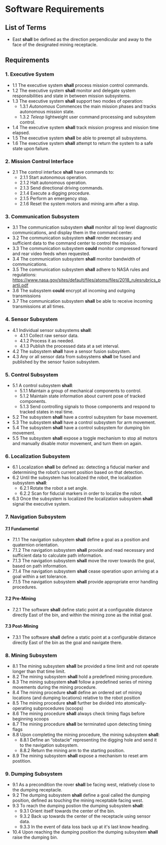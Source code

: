 # Software Requirements
## List of Terms
* East **shall** be defined as the direction perpendicular and away to the face of the designated mining receptacle.
## Requirements
### 1.  Executive System
* 1.1 The executive system **shall** process mission control commands.
* 1.2 The executive system **shall** monitor and delegate system responsibilities and state in between mission subsystems.
* 1.3 The executive system **shall** support two modes of operation:
    * 1.3.1 *Autonomous* Commences the main mission phases and tracks autonomous mission state.
    * 1.3.2 *Teleop* lightweight user command processing and subsystem control.
* 1.4 The executive system **shall** track mission progress and mission time elapsed.
* 1.5 The executive system **shall** be able to preempt all subsystems.
* 1.6 The executive system **shall** attempt to return the system to a safe state upon failure.
### 2.  Mission Control Interface
* 2.1 The control interface **shall** have commands to:
    * 2.1.1 Start autonomous operation.
    * 2.1.2 Halt autonomous operation.
    * 2.1.3 Send directional driving commands.
    * 2.1.4 Execute a digging procedure.
    * 2.1.5 Perform an emergency stop.
    * 2.1.6 Reset the system motors and mining arm after a stop.
### 3.  Communication Subsystem
* 3.1 The communication subsystem **shall** monitor all top level diagnostic communications, and display them in the command center.
* 3.2 The communication subsystem **shall** render necessary and sufficient data to the command center to control the mission.
* 3.3 The communication subsystem **could** monitor compressed forward and rear video feeds when requested.
* 3.4 The communication subsystem **shall** monitor bandwidth of communications.
* 3.5 The communication subsystem **shall** adhere to NASA rules and regulations:
    <https://www.nasa.gov/sites/default/files/atoms/files/2018_rulesrubrics_partii.pdf>
* 3.6 The subsystem **could** encrypt all incoming and outgoing transmissions
* 3.7 The communication subsystem **shall** be able to receive incoming transmissions at all times.
### 4.  Sensor Subsystem
* 4.1 Individual sensor subsystems **shall**:
    * 4.1.1 Collect raw sensor data.
    * 4.1.2 Process it as needed.
    * 4.1.3 Publish the processed data at a set interval.
* 4.2 The subsystem **shall** have a sensor fusion subsystem.
* 4.3 Any or all sensor data from subsystems **shall** be fused and published by the sensor fusion subsystem.
### 5.  Control Subsystem
* 5.1 A control subsystem **shall**:
    * 5.1.1 Maintain a group of mechanical components to control.
    * 5.1.2 Maintain state information about current pose of tracked components.
    * 5.1.3 Send controlling signals to those components and respond to tracked states in real time.
* 5.2 The subsystem **shall** have a control subsystem for base movement.
* 5.3 The subsystem **shall** have a control subsystem for arm movement.
* 5.4 The subsystem **shall** have a control subsystem for dumping bin movement.
* 5.5 The subsystem **shall** expose a toggle mechanism to stop all motors and manually disable motor movement, and turn them on again.
### 6.  Localization Subsystem
* 6.1 Localization **shall** be defined as: detecting a fiducial marker and determining the robot’s current position based on that detection.
* 6.2 Until the subsystem has localized the robot, the localization subsystem **shall**:
    * 6.2.1 Rotate the robot a set angle.
    * 6.2.2 Scan for fiducial markers in order to localize the robot.
* 6.3 Once the subsystem is localized the localization subsystem **shall** signal the executive system.
### 7.  Navigation Subsystem
#### 7.1  Fundamental
* 7.1.1 The navigation subsystem **shall** define a goal as a position and quaternion orientation.
* 7.1.2 The navigation subsystem **shall** provide and read necessary and sufficient data to calculate path information.
* 7.1.3 The navigation subsystem **shall** move the rover towards the goal, based on path information.
* 7.1.4 The navigation subsystem **shall** cease operation upon arriving at a goal within a set tolerance.
* 7.1.5 The navigation subsystem **shall**  provide appropriate error handling procedures.
#### 7.2  Pre-Mining
* 7.2.1 The software **shall** define static point at a configurable distance directly East of the bin, and within the mining zone as the initial goal.
#### 7.3  Post-Mining
* 7.3.1 The software **shall** define a static point at a configurable distance directly East of the bin as the goal and navigate there.
### 8.  Mining Subsystem
* 8.1 The mining subsystem **shall** be provided a time limit and not operate longer than that time limit.
* 8.2 The mining subsystem **shall** hold a predefined mining procedure.
* 8.3 The mining subsystem **shall** follow a predefined series of mining movements during the mining procedure.
* 8.4 The mining procedure **shall** define an ordered set of mining locations (and dumping locations) relative to the robot position
* 8.5 The mining procedure **shall** further be divided into atomically-operating subprocedures (scoops)
* 8.6 The mining procedure **shall** always check timing flags before beginning scoops
* 8.7 The mining procedure **shall** be terminated upon detecting timing flags
* 8.8 Upon completing the mining procedure, the mining subsystem **shall**:
    * 8.8.1 Define an “obstacle” representing the digging hole and send it to the navigation subsystem.
    * 8.8.2 Return the mining arm to the starting position.
* 8.9 The mining subsystem **shall** expose a mechanism to reset arm postition.
### 9.  Dumping Subsystem
* 9.1 As a precondition the rover **shall** be facing west, relatively close to the dumping receptacle.
* 9.2 The dumping subsystem **shall** define a goal called the dumping position, defined as touching the mining receptable facing west.
* 9.3 To reach the dumping postion the dumping subsystem **shall**:
    * 9.3.1 Orient itself towards the center of the bin.
    * 9.3.2 Back up towards the center of the receptacle using sensor data.
    * 9.3.3 In the event of data loss back up at it's last know heading.
* 10.4 Upon reaching the dumping position the dumping subsystem **shall** raise the dumping bin.
